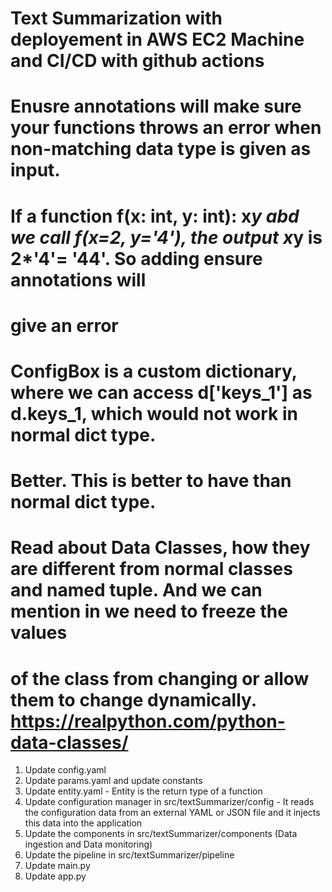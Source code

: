 # Text Summarization with deployement in AWS EC2 Machine and CI/CD with github actions

# Enusre annotations will make sure your functions throws an error when non-matching data type is given as input.
# If a function f(x: int, y: int): x*y abd we call f(x=2, y='4'), the output x*y is 2*'4'= '44'. So adding ensure annotations will 
# give an error

# ConfigBox is a custom dictionary, where we can access d['keys_1'] as d.keys_1, which would not work in normal dict type.
# Better. This is better to have than normal dict type.

# Read about Data Classes, how they are different from normal classes and named tuple. And we can mention in we need to freeze the values
# of the class from changing or allow them to change dynamically. https://realpython.com/python-data-classes/

1. Update config.yaml
2. Update params.yaml and update constants
3. Update entity.yaml - Entity is the return type of a function
4. Update configuration manager in src/textSummarizer/config - It reads the configuration data from an external YAML or JSON file and it injects this data into the application
5. Update the components in src/textSummarizer/components (Data ingestion and Data monitoring)
6. Update the pipeline in src/textSummarizer/pipeline
7. Update main.py
8. Update app.py


